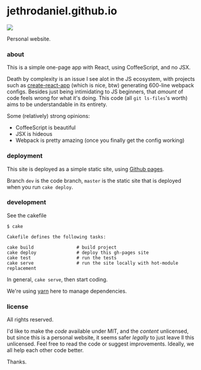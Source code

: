 # jethrodaniel.github.io

![](https://github.com/jethrodaniel/productivity/workflows/build/badge.svg)

Personal website.

### about

This is a simple one-page app with React, using CoffeeScript, and no JSX.

Death by complexity is an issue I see alot in the JS ecosystem, with projects such as [create-react-app](https://github.com/facebook/create-react-app) (which is nice, btw) generating 600-line webpack configs. Besides just being intimidating to JS beginners, that _amount_ of code feels wrong for what it's doing. This code (all `git ls-files`'s worth) aims to be understandable in its entirety.

Some (relatively) strong opinions:

- CoffeeScript is beautiful
- JSX is hideous
- Webpack is pretty amazing (once you finally get the config working)

### deployment

This site is deployed as a simple static site, using [Github pages](https://pages.github.com/).

Branch `dev` is the code branch, `master` is the static site that is deployed when you run `cake deploy`.

### development

See the cakefile

```
$ cake

Cakefile defines the following tasks:

cake build                # build project
cake deploy               # deploy this gh-pages site
cake test                 # run the tests
cake serve                # run the site locally with hot-module replacement
```

In general, `cake serve`, then start coding.

We're using [yarn](https://classic.yarnpkg.com/en/docs/install/) here to manage dependencies.

### license

All rights reserved.

I'd like to make the _code_ available under MIT, and the _content_ unlicensed, but since this is a personal website, it seems safer _legally_ to just leave ll this unlicensed. Feel free to read the code or suggest improvements. Ideally, we all help each other code better.

Thanks.
